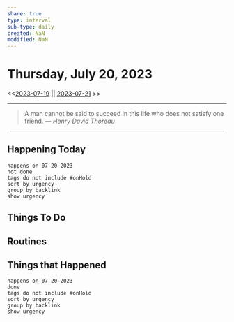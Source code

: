 ```yaml
---
share: true
type: interval
sub-type: daily
created: NaN 
modified: NaN
---
```

# Thursday, July 20, 2023
<<[2023-07-19](./2023-07-19.md) || [2023-07-21](./2023-07-21.md) >>

---

> A man cannot be said to succeed in this life who does not satisfy one friend.
> — <cite>Henry David Thoreau</cite>

---
## Happening Today
```tasks
happens on 07-20-2023
not done
tags do not include #onHold
sort by urgency
group by backlink
show urgency
```

## Things To Do






## Routines

















## Things that Happened



```tasks
happens on 07-20-2023
done
tags do not include #onHold
sort by urgency
group by backlink
show urgency
```